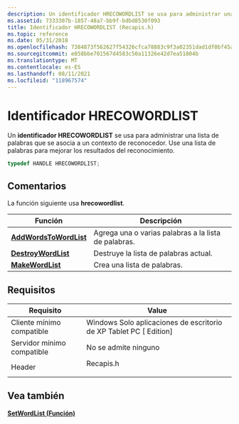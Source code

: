 ```yaml
---
description: Un identificador HRECOWORDLIST se usa para administrar una lista de palabras que se asocia a un contexto de reconocedor. Use una lista de palabras para mejorar los resultados del reconocimiento.
ms.assetid: 7333307b-1857-48a7-bb9f-bdbd8530f093
title: Identificador HRECOWORDLIST (Recapis.h)
ms.topic: reference
ms.date: 05/31/2018
ms.openlocfilehash: 7384873f562627f54326cfca78883c9f3a02351dad1df0bf45a23b61b03c167d
ms.sourcegitcommit: e858bbe701567d4583c50a11326e42d7ea51804b
ms.translationtype: MT
ms.contentlocale: es-ES
ms.lasthandoff: 08/11/2021
ms.locfileid: "118967574"
---
```

# <a name="hrecowordlist-handle"></a>Identificador HRECOWORDLIST

Un **identificador HRECOWORDLIST** se usa para administrar una lista de palabras que se asocia a un contexto de reconocedor. Use una lista de palabras para mejorar los resultados del reconocimiento.


```C++
typedef HANDLE HRECOWORDLIST;
```



## <a name="remarks"></a>Comentarios

La función siguiente usa **hrecowordlist**.



| Función                                         | Descripción                                         |
|--------------------------------------------------|-----------------------------------------------------|
| [**AddWordsToWordList**](/windows/desktop/api/recapis/nf-recapis-addwordstowordlist) | Agrega una o varias palabras a la lista de palabras.<br/> |
| [**DestroyWordList**](/windows/desktop/api/recapis/nf-recapis-destroywordlist)       | Destruye la lista de palabras actual.<br/>          |
| [**MakeWordList**](/windows/desktop/api/recapis/nf-recapis-makewordlist)             | Crea una lista de palabras.<br/>                     |



 

## <a name="requirements"></a>Requisitos



| Requisito | Value |
|-------------------------------------|--------------------------------------------------------------------------------------|
| Cliente mínimo compatible<br/> | Windows Solo aplicaciones de escritorio de XP Tablet PC \[ Edition\]<br/>                        |
| Servidor mínimo compatible<br/> | No se admite ninguno<br/>                                                            |
| Header<br/>                   | <dl> <dt>Recapis.h</dt> </dl> |



## <a name="see-also"></a>Vea también

<dl> <dt>

[**SetWordList (Función)**](/windows/desktop/api/recapis/nf-recapis-setwordlist)
</dt> </dl>

 

 





